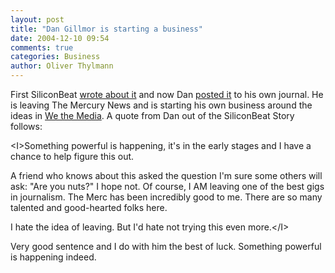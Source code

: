 ```yaml
---
layout: post
title: "Dan Gillmor is starting a business"
date: 2004-12-10 09:54
comments: true
categories: Business
author: Oliver Thylmann
---
```



First SiliconBeat [wrote about it](http://www.siliconbeat.com/entries/2004/12/09/dan_gillmor_leaving_merc.html) and now Dan [posted it](http://weblog.siliconvalley.com/column/dangillmor/) to his own journal. He is leaving The Mercury News and is starting his own business around the ideas in [We the Media](http://wethemedia.oreilly.com/).  A quote from Dan out of the SiliconBeat Story follows: 

&lt;I&gt;Something powerful is happening, it's in the early stages and I have a chance to help figure this out.

A friend who knows about this asked the question I'm sure some others will ask: &quot;Are you nuts?&quot; I hope not. Of course, I AM leaving one of the best gigs in journalism. The Merc has been incredibly good to me. There are so many talented and good-hearted folks here.

I hate the idea of leaving. But I'd hate not trying this even more.&lt;/I&gt;

Very good sentence and I do with him the best of luck. Something powerful is happening indeed.


